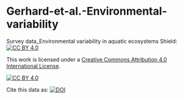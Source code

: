 # Gerhard-et-al.-Environmental-variability
Survey data_Environmental variability in aquatic ecosystems 
Shield: [![CC BY 4.0][cc-by-shield]][cc-by]

This work is licensed under a
[Creative Commons Attribution 4.0 International License][cc-by].

[![CC BY 4.0][cc-by-image]][cc-by]

[cc-by]: http://creativecommons.org/licenses/by/4.0/
[cc-by-image]: https://i.creativecommons.org/l/by/4.0/88x31.png
[cc-by-shield]: https://img.shields.io/badge/License-CC%20BY%204.0-lightgrey.svg

Cite this data as:
[![DOI](https://zenodo.org/badge/460100099.svg)](https://zenodo.org/badge/latestdoi/460100099)
